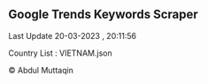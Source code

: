 

## Google Trends Keywords Scraper 
 
Last Update 20-03-2023 , 20:11:56

Country List :
VIETNAM.json



© Abdul Muttaqin 

